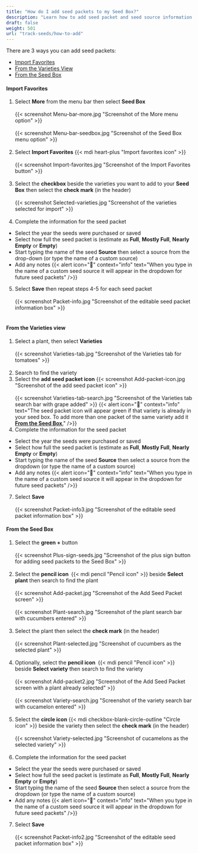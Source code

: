 ```yaml
---
title: "How do I add seed packets to my Seed Box?"
description: "Learn how to add seed packet and seed source information to the Seed Box"
draft: false
weight: 501
url: "track-seeds/how-to-add"
---
```


There are 3 ways you can add seed packets:
- [Import Favorites](#import-favorites)
- [From the Varieties View](#from-the-varieties-view)
- [From the Seed Box](#from-the-seed-box)

#### Import Favorites
1. Select **More** from the menu bar then select **Seed Box**<br /><br />
{{< screenshot Menu-bar-more.jpg "Screenshot of the More menu option" >}}<br /><br />
{{< screenshot Menu-bar-seedbox.jpg "Screenshot of the Seed Box menu option" >}}<br /><br />
2. Select **Import Favorites** {{< mdi heart-plus "Import favorites icon" >}}<br /><br />
{{< screenshot Import-favorites.jpg "Screenshot of the Import Favorites button" >}}<br /><br />
3. Select the **checkbox** beside the varieties you want to add to your **Seed Box** then select the **check mark** (in the header)<br /><br />
{{< screenshot Selected-varieties.jpg "Screenshot of the varieties selected for import" >}}<br /><br />
4. Complete the information for the seed packet
- Select the year the seeds were purchased or saved
- Select how full the seed packet is (estimate as **Full**, **Mostly Full**, **Nearly Empty** or **Empty**)
- Start typing the name of the seed **Source** then select a source from the drop-down (or type the name of a custom source)
- Add any notes
{{< alert icon="️🥕" context="info" text="When you type in the name of a custom seed source it will appear in the dropdown for future seed packets" />}}
5. Select **Save** then repeat steps 4-5 for each seed packet<br /><br />
{{< screenshot Packet-info.jpg "Screenshot of the editable seed packet information box" >}}<br /><br />

#### From the Varieties view
1. Select a plant, then select **Varieties**<br /><br />
   {{< screenshot Varieties-tab.jpg "Screenshot of the Varieties tab for tomatoes" >}}<br /><br />
2. Search to find the variety
3. Select the **add seed packet icon** {{< screenshot Add-packet-icon.jpg "Screenshot of the add seed packet icon" >}}<br /><br />
   {{< screenshot Varieties-tab-search.jpg "Screenshot of the Varieties tab search bar with grape added" >}}
   {{< alert icon="️🍅" context="info" text="The seed packet icon will appear green if that variety is already in your seed box. To add more than one packet of the same variety add it [**From the Seed Box**.](../../track-seeds/how-to-add/#from-the-seed-box)" />}}
4. Complete the information for the seed packet
- Select the year the seeds were purchased or saved
- Select how full the seed packet is (estimate as **Full**, **Mostly Full**, **Nearly Empty** or **Empty**)
- Start typing the name of the seed **Source** then select a source from the dropdown (or type the name of a custom source)
- Add any notes
{{< alert icon="️🥕" context="info" text="When you type in the name of a custom seed source it will appear in the dropdown for future seed packets" />}}
7. Select **Save**<br /><br />
   {{< screenshot Packet-info3.jpg "Screenshot of the editable seed packet information box" >}}


#### From the Seed Box
1. Select the **green +** button<br /><br />
{{< screenshot Plus-sign-seeds.jpg "Screenshot of the plus sign button for adding seed packets to the Seed Box" >}}<br /><br />
2. Select the **pencil icon** {{< mdi pencil "Pencil icon" >}} beside **Select plant** then search to find the plant<br /><br />
{{< screenshot Add-packet.jpg "Screenshot of the Add Seed Packet screen" >}}<br /><br />
{{< screenshot Plant-search.jpg "Screenshot of the plant search bar with cucumbers entered" >}}<br /><br />
3. Select the plant then select the **check mark** (in the header)<br /><br />
{{< screenshot Plant-selected.jpg "Screenshot of cucumbers as the selected plant" >}}<br /><br />
4. Optionally, select the **pencil icon** {{< mdi pencil "Pencil icon" >}} beside **Select variety** then search to find the variety<br /><br />
{{< screenshot Add-packet2.jpg "Screenshot of the Add Seed Packet screen with a plant already selected" >}}<br /><br />
{{< screenshot Variety-search.jpg "Screenshot of the variety search bar with cucamelon entered" >}}<br /><br />
5. Select the **circle icon** {{< mdi checkbox-blank-circle-outline "Circle icon" >}} beside the variety then select the **check mark** (in the header)<br /><br />
{{< screenshot Variety-selected.jpg "Screenshot of cucamelons as the selected variety" >}}<br /><br />
6. Complete the information for the seed packet
- Select the year the seeds were purchased or saved
- Select how full the seed packet is (estimate as **Full**, **Mostly Full**, **Nearly Empty** or **Empty**)
- Start typing the name of the seed **Source** then select a source from the dropdown (or type the name of a custom source)
- Add any notes
{{< alert icon="️🥕" context="info" text="When you type in the name of a custom seed source it will appear in the dropdown for future seed packets" />}}
7. Select **Save**<br /><br />
{{< screenshot Packet-info2.jpg "Screenshot of the editable seed packet information box" >}}
